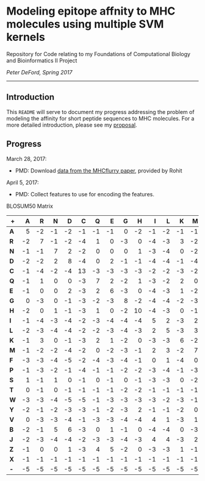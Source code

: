 # Modeling epitope affnity to MHC molecules using multiple SVM kernels

Repository for Code relating to my Foundations of Computational Biology and Bioinformatics II Project

_Peter DeFord, Spring 2017_

------------------------------------------------------------------------------------------------

## Introduction

This `README` will serve to document my progress addressing the problem of modeling the affinity for short peptide sequences to MHC molecules. For a more detailed introduction, please see my [proposal](DeFord_proposal.pdf).

## Progress

March 28, 2017:

* PMD: Download [data from the MHCflurry paper](https://www.dropbox.com/sh/t59rdyvna6tktd2/AAAGUFvx56jBhOngsXhrEnzaa?dl=0), provided by Rohit

April 5, 2017:

* PMD: Collect features to use for encoding the features.

BLOSUM50 Matrix

|**+**|   A|   R|   N|   D|   C|   Q|   E|   G|   H|   I|   L|   K|   M|   F|   P|   S|   T|   W|   Y|   V|   B|   J|   Z|   X|   -|
|-----|---:|---:|---:|---:|---:|---:|---:|---:|---:|---:|---:|---:|---:|---:|---:|---:|---:|---:|---:|---:|---:|---:|---:|---:|---:|
|**A**|   5|  -2|  -1|  -2|  -1|  -1|  -1|   0|  -2|  -1|  -2|  -1|  -1|  -3|  -1|   1|   0|  -3|  -2|   0|  -2|  -2|  -1|  -1|  -5|
|**R**|  -2|   7|  -1|  -2|  -4|   1|   0|  -3|   0|  -4|  -3|   3|  -2|  -3|  -3|  -1|  -1|  -3|  -1|  -3|  -1|  -3|   0|  -1|  -5|
|**N**|  -1|  -1|   7|   2|  -2|   0|   0|   0|   1|  -3|  -4|   0|  -2|  -4|  -2|   1|   0|  -4|  -2|  -3|   5|  -4|   0|  -1|  -5|
|**D**|  -2|  -2|   2|   8|  -4|   0|   2|  -1|  -1|  -4|  -4|  -1|  -4|  -5|  -1|   0|  -1|  -5|  -3|  -4|   6|  -4|   1|  -1|  -5|
|**C**|  -1|  -4|  -2|  -4|  13|  -3|  -3|  -3|  -3|  -2|  -2|  -3|  -2|  -2|  -4|  -1|  -1|  -5|  -3|  -1|  -3|  -2|  -3|  -1|  -5|
|**Q**|  -1|   1|   0|   0|  -3|   7|   2|  -2|   1|  -3|  -2|   2|   0|  -4|  -1|   0|  -1|  -1|  -1|  -3|   0|  -3|   4|  -1|  -5|
|**E**|  -1|   0|   0|   2|  -3|   2|   6|  -3|   0|  -4|  -3|   1|  -2|  -3|  -1|  -1|  -1|  -3|  -2|  -3|   1|  -3|   5|  -1|  -5|
|**G**|   0|  -3|   0|  -1|  -3|  -2|  -3|   8|  -2|  -4|  -4|  -2|  -3|  -4|  -2|   0|  -2|  -3|  -3|  -4|  -1|  -4|  -2|  -1|  -5|
|**H**|  -2|   0|   1|  -1|  -3|   1|   0|  -2|  10|  -4|  -3|   0|  -1|  -1|  -2|  -1|  -2|  -3|   2|  -4|   0|  -3|   0|  -1|  -5|
|**I**|  -1|  -4|  -3|  -4|  -2|  -3|  -4|  -4|  -4|   5|   2|  -3|   2|   0|  -3|  -3|  -1|  -3|  -1|   4|  -4|   4|  -3|  -1|  -5|
|**L**|  -2|  -3|  -4|  -4|  -2|  -2|  -3|  -4|  -3|   2|   5|  -3|   3|   1|  -4|  -3|  -1|  -2|  -1|   1|  -4|   4|  -3|  -1|  -5|
|**K**|  -1|   3|   0|  -1|  -3|   2|   1|  -2|   0|  -3|  -3|   6|  -2|  -4|  -1|   0|  -1|  -3|  -2|  -3|   0|  -3|   1|  -1|  -5|
|**M**|  -1|  -2|  -2|  -4|  -2|   0|  -2|  -3|  -1|   2|   3|  -2|   7|   0|  -3|  -2|  -1|  -1|   0|   1|  -3|   2|  -1|  -1|  -5|
|**F**|  -3|  -3|  -4|  -5|  -2|  -4|  -3|  -4|  -1|   0|   1|  -4|   0|   8|  -4|  -3|  -2|   1|   4|  -1|  -4|   1|  -4|  -1|  -5|
|**P**|  -1|  -3|  -2|  -1|  -4|  -1|  -1|  -2|  -2|  -3|  -4|  -1|  -3|  -4|  10|  -1|  -1|  -4|  -3|  -3|  -2|  -3|  -1|  -1|  -5|
|**S**|   1|  -1|   1|   0|  -1|   0|  -1|   0|  -1|  -3|  -3|   0|  -2|  -3|  -1|   5|   2|  -4|  -2|  -2|   0|  -3|   0|  -1|  -5|
|**T**|   0|  -1|   0|  -1|  -1|  -1|  -1|  -2|  -2|  -1|  -1|  -1|  -1|  -2|  -1|   2|   5|  -3|  -2|   0|   0|  -1|  -1|  -1|  -5|
|**W**|  -3|  -3|  -4|  -5|  -5|  -1|  -3|  -3|  -3|  -3|  -2|  -3|  -1|   1|  -4|  -4|  -3|  15|   2|  -3|  -5|  -2|  -2|  -1|  -5|
|**Y**|  -2|  -1|  -2|  -3|  -3|  -1|  -2|  -3|   2|  -1|  -1|  -2|   0|   4|  -3|  -2|  -2|   2|   8|  -1|  -3|  -1|  -2|  -1|  -5|
|**V**|   0|  -3|  -3|  -4|  -1|  -3|  -3|  -4|  -4|   4|   1|  -3|   1|  -1|  -3|  -2|   0|  -3|  -1|   5|  -3|   2|  -3|  -1|  -5|
|**B**|  -2|  -1|   5|   6|  -3|   0|   1|  -1|   0|  -4|  -4|   0|  -3|  -4|  -2|   0|   0|  -5|  -3|  -3|   6|  -4|   1|  -1|  -5|
|**J**|  -2|  -3|  -4|  -4|  -2|  -3|  -3|  -4|  -3|   4|   4|  -3|   2|   1|  -3|  -3|  -1|  -2|  -1|   2|  -4|   4|  -3|  -1|  -5|
|**Z**|  -1|   0|   0|   1|  -3|   4|   5|  -2|   0|  -3|  -3|   1|  -1|  -4|  -1|   0|  -1|  -2|  -2|  -3|   1|  -3|   5|  -1|  -5|
|**X**|  -1|  -1|  -1|  -1|  -1|  -1|  -1|  -1|  -1|  -1|  -1|  -1|  -1|  -1|  -1|  -1|  -1|  -1|  -1|  -1|  -1|  -1|  -1|  -1|  -5|
|**-**|  -5|  -5|  -5|  -5|  -5|  -5|  -5|  -5|  -5|  -5|  -5|  -5|  -5|  -5|  -5|  -5|  -5|  -5|  -5|  -5|  -5|  -5|  -5|  -5|   1|
